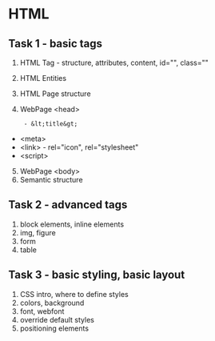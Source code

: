 # HTML

## Task 1 - basic tags

1.  HTML Tag - structure, attributes, content, id="", class=""
2.  HTML Entities
3.  HTML Page structure
4.  WebPage &lt;head&gt;

         - &lt;title&gt;

- &lt;meta&gt;
- &lt;link&gt; - rel="icon", rel="stylesheet"
- &lt;script&gt;

5.  WebPage &lt;body&gt;
6.  Semantic structure

## Task 2 - advanced tags

1.  block elements, inline elements
2.  img, figure
3.  form
4.  table

## Task 3 - basic styling, basic layout

1.  CSS intro, where to define styles
2.  colors, background
3.  font, webfont
4.  override default styles
5.  positioning elements
